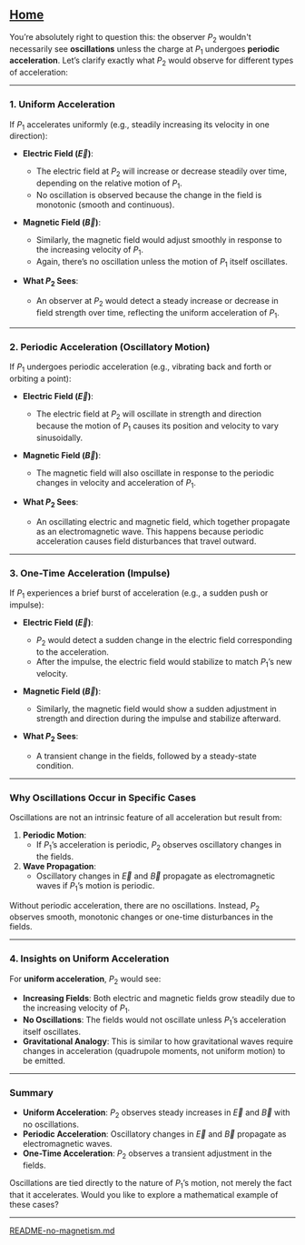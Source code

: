 [Home](https://t2m.io/VwvDcuw)
---

You’re absolutely right to question this: the observer $P_2$ wouldn't necessarily see **oscillations** unless the charge at $P_1$ undergoes **periodic acceleration**. Let’s clarify exactly what $P_2$ would observe for different types of acceleration:

---

### **1. Uniform Acceleration**
If $P_1$ accelerates uniformly (e.g., steadily increasing its velocity in one direction):
- **Electric Field ($\vec{E}$)**:
  - The electric field at $P_2$ will increase or decrease steadily over time, depending on the relative motion of $P_1$.
  - No oscillation is observed because the change in the field is monotonic (smooth and continuous).

- **Magnetic Field ($\vec{B}$)**:
  - Similarly, the magnetic field would adjust smoothly in response to the increasing velocity of $P_1$.
  - Again, there’s no oscillation unless the motion of $P_1$ itself oscillates.

- **What $P_2$ Sees**:
  - An observer at $P_2$ would detect a steady increase or decrease in field strength over time, reflecting the uniform acceleration of $P_1$.

---

### **2. Periodic Acceleration (Oscillatory Motion)**
If $P_1$ undergoes periodic acceleration (e.g., vibrating back and forth or orbiting a point):
- **Electric Field ($\vec{E}$)**:
  - The electric field at $P_2$ will oscillate in strength and direction because the motion of $P_1$ causes its position and velocity to vary sinusoidally.
  
- **Magnetic Field ($\vec{B}$)**:
  - The magnetic field will also oscillate in response to the periodic changes in velocity and acceleration of $P_1$.

- **What $P_2$ Sees**:
  - An oscillating electric and magnetic field, which together propagate as an electromagnetic wave. This happens because periodic acceleration causes field disturbances that travel outward.

---

### **3. One-Time Acceleration (Impulse)**
If $P_1$ experiences a brief burst of acceleration (e.g., a sudden push or impulse):
- **Electric Field ($\vec{E}$)**:
  - $P_2$ would detect a sudden change in the electric field corresponding to the acceleration.
  - After the impulse, the electric field would stabilize to match $P_1$’s new velocity.

- **Magnetic Field ($\vec{B}$)**:
  - Similarly, the magnetic field would show a sudden adjustment in strength and direction during the impulse and stabilize afterward.

- **What $P_2$ Sees**:
  - A transient change in the fields, followed by a steady-state condition.

---

### **Why Oscillations Occur in Specific Cases**
Oscillations are not an intrinsic feature of all acceleration but result from:
1. **Periodic Motion**:
   - If $P_1$’s acceleration is periodic, $P_2$ observes oscillatory changes in the fields.
2. **Wave Propagation**:
   - Oscillatory changes in $\vec{E}$ and $\vec{B}$ propagate as electromagnetic waves if $P_1$’s motion is periodic.

Without periodic acceleration, there are no oscillations. Instead, $P_2$ observes smooth, monotonic changes or one-time disturbances in the fields.

---

### **4. Insights on Uniform Acceleration**
For **uniform acceleration**, $P_2$ would see:
- **Increasing Fields**: Both electric and magnetic fields grow steadily due to the increasing velocity of $P_1$.
- **No Oscillations**: The fields would not oscillate unless $P_1$’s acceleration itself oscillates.
- **Gravitational Analogy**: This is similar to how gravitational waves require changes in acceleration (quadrupole moments, not uniform motion) to be emitted.

---

### **Summary**
- **Uniform Acceleration**: $P_2$ observes steady increases in $\vec{E}$ and $\vec{B}$ with no oscillations.
- **Periodic Acceleration**: Oscillatory changes in $\vec{E}$ and $\vec{B}$ propagate as electromagnetic waves.
- **One-Time Acceleration**: $P_2$ observes a transient adjustment in the fields.

Oscillations are tied directly to the nature of $P_1$’s motion, not merely the fact that it accelerates. Would you like to explore a mathematical example of these cases?


---

[README-no-magnetism.md](https://t2m.io/A5O0XVc)

